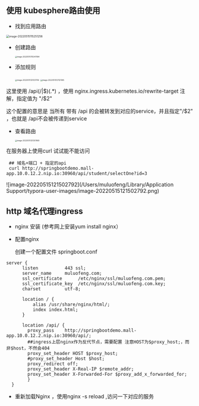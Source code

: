 ## 使用 kubesphere路由使用

- 找到应用路由

<img src="https://qiniu.muluofeng.com//uPic/202205/image-20220515115251256.png" alt="image-20220515115251256" style="zoom:50%;" />

- 创建路由

  <img src="https://qiniu.muluofeng.com//uPic/202205/image-20220515115347084.png" alt="image-20220515115347084" style="zoom: 33%;" />

- 添加规则

  <img src="/Users/muluofeng/Library/Application Support/typora-user-images/image-20220515121031706.png" alt="image-20220515121031706" style="zoom:33%;" />

  <img src="https://qiniu.muluofeng.com//uPic/202205/image-20220515121121085.png" alt="image-20220515121121085" style="zoom:33%;" />

 这里使用   /api(/|$)(.*) ，使用 nginx.ingress.kubernetes.io/rewrite-target 注解，指定值为 "/$2"

这个配置的意思是 当所有 带有  /api 的会被转发到对应的service，并且指定"/$2" ，也就是 /api不会被传递到service

- 查看路由

  <img src="https://qiniu.muluofeng.com//uPic/202205/image-20220515121357869.png" alt="image-20220515121357869" style="zoom:33%;" />

在服务器上使用curl 试试能不能访问

```shell
 ##	域名+端口 + 指定的api
 curl http://springbootdemo.mall-app.10.0.12.2.nip.io:30960/api/student/selectOne?id=3
```

![image-20220515121502792](/Users/muluofeng/Library/Application Support/typora-user-images/image-20220515121502792.png)

## http 域名代理ingress

- nginx 安装 (参考网上安装yum install nginx）

- 配置nginx

  创建一个配置文件 springboot.conf 

```nginx
server {
      listen          443 ssl;
      server_name     muluofeng.com;
      ssl_certificate      /etc/nginx/ssl/muluofeng.com.pem;
      ssl_certificate_key  /etc/nginx/ssl/muluofeng.com.key;
      charset         utf-8;

      location / {
          alias /usr/share/nginx/html/;
          index index.html;
      }

      location /api/ {
        proxy_pass    http://springbootdemo.mall-app.10.0.12.2.nip.io:30960/api/;
        ##ingress上层nginx作为反代节点，需要配置 注意HOST为$proxy_host;，而非$host，不然会404
        proxy_set_header HOST $proxy_host;
        #proxy_set_header Host $host;
        proxy_redirect off;
        proxy_set_header X-Real-IP $remote_addr;
        proxy_set_header X-Forwarded-For $proxy_add_x_forwarded_for;
        }
  }
```

- 重新加载Nginx ，使用nginx -s reload ,访问一下对应的服务